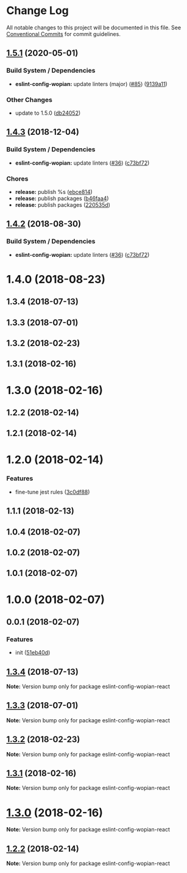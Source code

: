 # Change Log

All notable changes to this project will be documented in this file.
See [Conventional Commits](https://conventionalcommits.org) for commit guidelines.

## [1.5.1](https://github.com/wopian/eslint-config-wopian/tree/master/packages/eslint-config-wopian-react/compare/v1.4.3...v1.5.1) (2020-05-01)


### Build System / Dependencies

* **eslint-config-wopian:** update linters (major) ([#85](https://github.com/wopian/eslint-config-wopian/tree/master/packages/eslint-config-wopian-react/issues/85)) ([9139a11](https://github.com/wopian/eslint-config-wopian/tree/master/packages/eslint-config-wopian-react/commit/9139a11))


### Other Changes

* update to 1.5.0 ([db24052](https://github.com/wopian/eslint-config-wopian/tree/master/packages/eslint-config-wopian-react/commit/db24052))





## [1.4.3](https://github.com/wopian/eslint-config-wopian/tree/master/packages/eslint-config-wopian-react/compare/v1.3.4...v1.4.3) (2018-12-04)


### Build System / Dependencies

* **eslint-config-wopian:** update linters ([#36](https://github.com/wopian/eslint-config-wopian/tree/master/packages/eslint-config-wopian-react/issues/36)) ([c73bf72](https://github.com/wopian/eslint-config-wopian/tree/master/packages/eslint-config-wopian-react/commit/c73bf72))


### Chores

* **release:** publish %s ([ebce814](https://github.com/wopian/eslint-config-wopian/tree/master/packages/eslint-config-wopian-react/commit/ebce814))
* **release:** publish packages ([b46faa4](https://github.com/wopian/eslint-config-wopian/tree/master/packages/eslint-config-wopian-react/commit/b46faa4))
* **release:** publish packages ([220535d](https://github.com/wopian/eslint-config-wopian/tree/master/packages/eslint-config-wopian-react/commit/220535d))






## [1.4.2](https://github.com/wopian/eslint-config-wopian/tree/master/packages/eslint-config-wopian-react/compare/eslint-config-wopian-react@1.4.1...eslint-config-wopian-react@1.4.2) (2018-08-30)


### Build System / Dependencies

* **eslint-config-wopian:** update linters ([#36](https://github.com/wopian/eslint-config-wopian/tree/master/packages/eslint-config-wopian-react/issues/36)) ([c73bf72](https://github.com/wopian/eslint-config-wopian/tree/master/packages/eslint-config-wopian-react/commit/c73bf72))





<a name="1.4.0"></a>
# 1.4.0 (2018-08-23)



<a name="1.3.4"></a>
## 1.3.4 (2018-07-13)



<a name="1.3.3"></a>
## 1.3.3 (2018-07-01)



<a name="1.3.2"></a>
## 1.3.2 (2018-02-23)



<a name="1.3.1"></a>
## 1.3.1 (2018-02-16)



<a name="1.3.0"></a>
# 1.3.0 (2018-02-16)



<a name="1.2.2"></a>
## 1.2.2 (2018-02-14)



<a name="1.2.1"></a>
## 1.2.1 (2018-02-14)



<a name="1.2.0"></a>
# 1.2.0 (2018-02-14)


### Features

* fine-tune jest rules ([3c0df88](https://github.com/wopian/eslint-config-wopian/tree/master/packages/eslint-config-wopian-react/commit/3c0df88))



<a name="1.1.1"></a>
## 1.1.1 (2018-02-13)



<a name="1.0.4"></a>
## 1.0.4 (2018-02-07)



<a name="1.0.2"></a>
## 1.0.2 (2018-02-07)



<a name="1.0.1"></a>
## 1.0.1 (2018-02-07)



<a name="1.0.0"></a>
# 1.0.0 (2018-02-07)



<a name="0.0.1"></a>
## 0.0.1 (2018-02-07)


### Features

* init ([51eb40d](https://github.com/wopian/eslint-config-wopian/tree/master/packages/eslint-config-wopian-react/commit/51eb40d))





<a name="1.3.4"></a>
## [1.3.4](https://github.com/wopian/eslint-config-wopian/tree/master/packages/eslint-config-wopian-react/compare/v1.3.3...v1.3.4) (2018-07-13)




**Note:** Version bump only for package eslint-config-wopian-react

<a name="1.3.3"></a>
## [1.3.3](https://github.com/wopian/eslint-config-wopian/tree/master/packages/eslint-config-wopian-react/compare/v1.3.2...v1.3.3) (2018-07-01)




**Note:** Version bump only for package eslint-config-wopian-react

<a name="1.3.2"></a>
## [1.3.2](https://github.com/wopian/eslint-config-wopian/tree/master/packages/eslint-config-wopian-react/compare/v1.3.1...v1.3.2) (2018-02-23)




**Note:** Version bump only for package eslint-config-wopian-react

<a name="1.3.1"></a>
## [1.3.1](https://github.com/wopian/eslint-config-wopian/tree/master/packages/eslint-config-wopian-react/compare/v1.3.0...v1.3.1) (2018-02-16)




**Note:** Version bump only for package eslint-config-wopian-react

<a name="1.3.0"></a>
# [1.3.0](https://github.com/wopian/eslint-config-wopian/tree/master/packages/eslint-config-wopian-react/compare/v1.2.2...v1.3.0) (2018-02-16)




**Note:** Version bump only for package eslint-config-wopian-react

<a name="1.2.2"></a>
## [1.2.2](https://github.com/wopian/eslint-config-wopian/tree/master/packages/eslint-config-wopian-react/compare/v1.2.1...v1.2.2) (2018-02-14)




**Note:** Version bump only for package eslint-config-wopian-react
